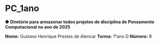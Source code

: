 # PC_1ano
● **Diretório para armazenar todos projetos de disciplina de Pensamento Computacional no ano de 2025**

**Nome:** Gustavo Henrique  Prestes de Alencar
**Turma:** 1°ano D
**Número:** 8

